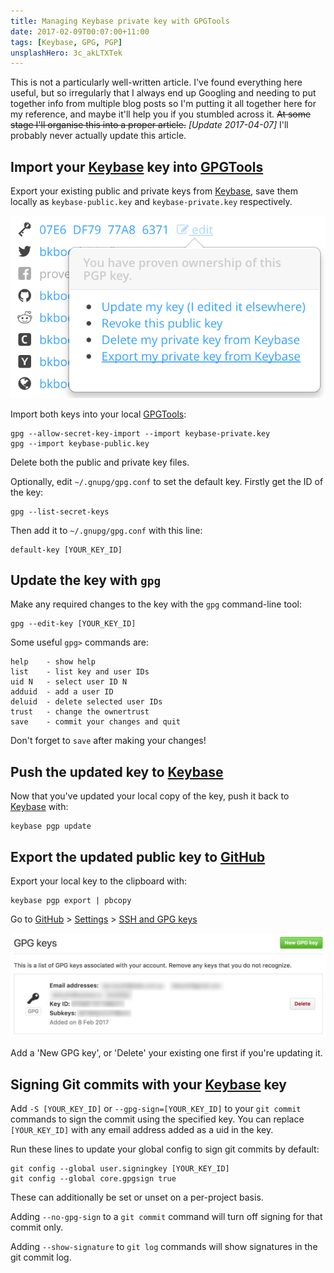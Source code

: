 ```yaml
---
title: Managing Keybase private key with GPGTools
date: 2017-02-09T00:07:00+11:00
tags: [Keybase, GPG, PGP]
unsplashHero: 3c_akLTXTek
---
```


This is not a particularly well-written article. I've found everything here useful, but so irregularly that I always end up Googling and needing to put together info from multiple blog posts so I'm putting it all together here for my reference, and maybe it'll help you if you stumbled across it. ~~At some stage I'll organise this into a proper article.~~ _[Update 2017-04-07]_ I'll probably never actually update this article.

## Import your [Keybase][] key into [GPGTools][]

Export your existing public and private keys from [Keybase][], save them locally as `keybase-public.key` and `keybase-private.key` respectively.

![Export private key from Keybase](../../assets/keybase/Screen-Shot-2017-02-08-at-11.23.16-pm.png)

Import both keys into your local [GPGTools][]:

```none
gpg --allow-secret-key-import --import keybase-private.key
gpg --import keybase-public.key
```

Delete both the public and private key files.

Optionally, edit `~/.gnupg/gpg.conf` to set the default key. Firstly get the ID of the key:

```none
gpg --list-secret-keys
```

Then add it to `~/.gnupg/gpg.conf` with this line:

```none
default-key [YOUR_KEY_ID]
```

## Update the key with `gpg`

Make any required changes to the key with the `gpg` command-line tool:

```none
gpg --edit-key [YOUR_KEY_ID]
```

Some useful `gpg>` commands are:

```none
help    - show help
list    - list key and user IDs
uid N   - select user ID N
adduid  - add a user ID
deluid  - delete selected user IDs
trust   - change the ownertrust
save    - commit your changes and quit
```

Don't forget to `save` after making your changes!

## Push the updated key to [Keybase][]

Now that you've updated your local copy of the key, push it back to [Keybase][] with:

```none
keybase pgp update
```

## Export the updated public key to [GitHub][]

Export your local key to the clipboard with:

```none
keybase pgp export | pbcopy
```

Go to [GitHub][] > [Settings](https://github.com/settings/profile) > [SSH and GPG keys](https://github.com/settings/keys)

![Manage GPG keys on GitHub](../../assets/keybase/Screen-Shot-2017-02-08-at-11.52.57-pm.jpg)

Add a 'New GPG key', or 'Delete' your existing one first if you're updating it.

## Signing Git commits with your [Keybase][] key

Add `-S [YOUR_KEY_ID]` or `--gpg-sign=[YOUR_KEY_ID]` to your `git commit` commands to sign the commit using the specified key. You can replace `[YOUR_KEY_ID]` with any email address added as a uid in the key.

Run these lines to update your global config to sign git commits by default:

```none
git config --global user.signingkey [YOUR_KEY_ID]
git config --global core.gpgsign true
```

These can additionally be set or unset on a per-project basis.

Adding `--no-gpg-sign` to a `git commit` command will turn off signing for that commit only.

Adding `--show-signature` to `git log` commands will show signatures in the git commit log.

[keybase]: https://keybase.io/ 'Keybase'
[gpgtools]: https://gpgtools.org/ 'GPGTools'
[github]: https://github.com/ 'GitHub'
